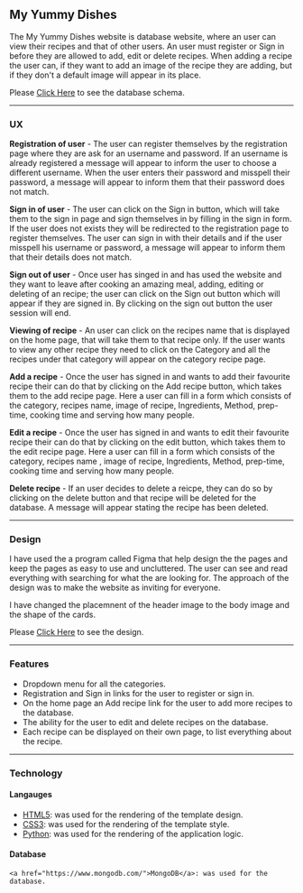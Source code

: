 <h2>My Yummy Dishes</h2>

The My Yummy Dishes website is database website, where an user can view their recipes and that of other users. An user must
register or Sign in before they are allowed to add, edit or delete recipes. When adding a recipe the user can, if they want to 
add an image of the recipe they are adding, but if they don't a default image will appear in its place.

Please <a href="">Click Here</a> to see the database schema.

<hr/> 

<h3>UX</h3>

<strong>Registration of user</strong> - The user can register themselves by the registration page where they are ask for an username and password.
                       If an username is already registered a message will appear to inform the user to choose a different 
                       username. When the user enters their password and misspell their password, a message will appear to inform 
                       them that their password does not match.

<strong>Sign in of user</strong> - The user can click on the Sign in button, which will take them to the sign in page and sign themselves in by
                  filling in the sign in form. If the user does not exists they will be redirected to the registration page to
                  register themselves. The user can sign in with their details and if the user misspell his username or password,
                  a message will appear to inform them that their details does not match.

<strong>Sign out of user</strong> - Once user has singed in and has used the website and they want to leave after cooking an amazing meal, adding,
                   editing or deleting of an recipe; the user can click on the Sign out button which will appear if they are signed in.
                   By clicking on the sign out button the user session will end.

<strong>Viewing of recipe</strong> - An user can click on the recipes name that is displayed on the home page, that will take them to that recipe only.
                    If the user wants to view any other recipe they need to click on the Category and all the recipes under that category
                    will appear on the category recipe page.

<strong>Add a recipe</strong> - Once the user has signed in and wants to add their favourite recipe their can do that by clicking on the Add recipe button,
               which takes them to the add recipe page. Here a user can fill in a form which consists of the category, recipes name,
               image of recipe, Ingredients, Method, prep-time, cooking time and serving how many people.

<strong>Edit a recipe</strong> - Once the user has signed in and wants to edit their favourite recipe their can do that by clicking on the edit button, which 
                takes them to the edit recipe page. Here a user can fill in a form which consists of the category, recipes name , image of recipe,
                Ingredients, Method, prep-time, cooking time and serving how many people.

<strong>Delete recipe</strong> - If an user decides to delete a reicpe, they can do so by clicking on the delete button and that recipe will be deleted for
                the database. A message will appear stating the recipe has been deleted. 

<hr/> 

<h3>Design</h3>

I have used the a program called Figma that help design the the pages and keep the pages as easy to use and uncluttered.
The user can see and read everything with searching for what the are looking for. The approach of the design was to make
the website as inviting for everyone.

I have changed the placemnent of the header image to the body image and the shape of the cards.

Please <a href="">Click Here</a> to see the design.

<hr/> 

<h3>Features</h3>

<ul>
    <li>Dropdown menu for all the categories.</li>
    <li>Registration and Sign in links for the user to register or sign in.</li>
    <li>On the home page an Add recipe link for the user to add more recipes to the database.</li>
    <li>The ability for the user to edit and delete recipes on the database.</li>
    <li>Each recipe can be displayed on their own page, to list everything about the recipe.</li>
</ul>    

<hr/> 

<h3>Technology</h3>

<h4>Langauges</h4>
    <ul>
        <li><a href="https://developer.mozilla.org/en-US/docs/Web/Guide/HTML/HTML5">HTML5</a>: was used for the rendering of the template design.</li>
        <li><a href="https://www.w3schools.com/css/">CSS3</a>: was used for the rendering of the template style.</li>
        <li><a href="https://www.python.org/">Python</a>: was used for the rendering of the application logic.</li>
    </ul>
<h4>Database</h4>

    <a href="https://www.mongodb.com/">MongoDB</a>: was used for the database.